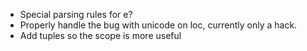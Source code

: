 - Special parsing rules for e?
- Properly handle the bug with unicode on loc, currently only a hack.
- Add tuples so the scope is more useful
